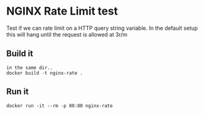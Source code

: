 # NGINX Rate Limit test
Test if we can rate limit on a HTTP query string variable. In the default setup this will hang until the request is allowed at 3r/m

## Build it
    in the same dir..
    docker build -t nginx-rate .
## Run it
    docker run -it --rm -p 80:80 nginx-rate
